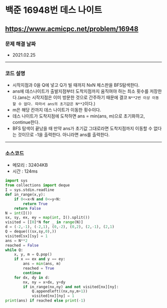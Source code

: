 # 백준 16948번 데스 나이트
https://www.acmicpc.net/problem/16948
---

### 문제 해결 날짜
- 2021.02.25
---

### 코드 설명
- 시작지점과 0을 Q에 넣고 Q가 빌 때까지 NxN 체스판을 BFS탐색한다.
- ans에 데스나이트가 출발지점부터 도착지점까지 움직여야 하는 최소 횟수를 저장한다.(ans는 시작지점은 이미 방문한 것으로 간주하기 때문에  결코 ```N**2번 이상 이동할 수 없다. 따라서 ans의 초기값은 N**2```이다.)
- m은 해당 칸까지 데스 나이트가 이동한 횟수이다.
- 데스 나이트가 도착지점에 도착하면 ans =  min(ans, m)으로 초기화하고, continue한다.
- BFS 탐색이 끝났을 때 만약 ans가 초기값 그대로라면 도착지점까지 이동할 수 없다는 것이므로 -1을 출력한다. 아니라면 ans를 출력한다.
---

### 소스코드
- 메모리 : 32404KB
- 시간 : 124ms
```Python
import sys
from collections import deque
I = sys.stdin.readline
def in_range(x,y):
    if 0<=x<N and 0<=y<N:
        return True
    return False
N = int(I())
sx, sy, ex, ey = map(int, I().split())
visited = [[0]*N for _ in range(N)]
d = (-2,-1), (-2,1), (0,-2), (0,2), (2,-1), (2,1)
Q = deque(((sx,sy,0),))
visited[sx][sy] = 1
ans = N**2
reached = False
while Q:
    x, y, m = Q.pop()
    if x == ex and y == ey:
        ans = min(ans, m)
        reached = True
        continue
    for dx, dy in d:
        nx, ny = x+dx, y+dy
        if in_range(nx,ny) and not visited[nx][ny]:
            Q.appendleft((nx,ny,m+1))
            visited[nx][ny] = 1
print(ans) if reached else print(-1)
```